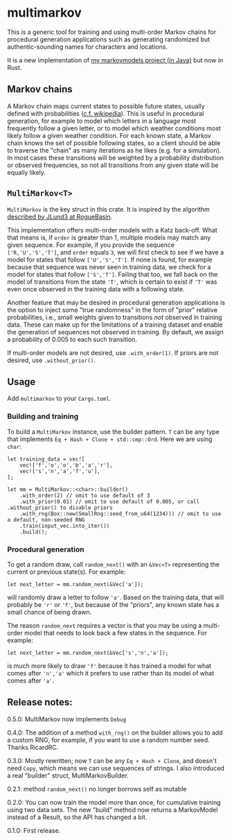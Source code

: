 # multimarkov

This is a generic tool for training and using multi-order Markov chains for procedural generation applications such as generating randomized but authentic-sounding names for characters and locations.

It is a new implementation of [my markovmodels project (in Java)](https://github.com/joeclark-phd/markovmodels) but now in Rust.

## Markov chains

A Markov chain maps current states to possible future states, usually defined with probabilities ([c.f. wikipedia](https://en.wikipedia.org/wiki/Markov_chain)).  This is useful in procedural generation, for example to model which letters in a language most frequently follow a given letter, or to model which weather conditions most likely follow a given weather condition.  For each known state, a Markov chain knows the set of possible following states, so a client should be able to traverse the "chain" as many iterations as he likes (e.g. for a simulation).  In most cases these transitions will be weighted by a probability distribution or observed frequencies, so not all transitions from any given state will be equally likely.

## `MultiMarkov<T>`

`MultiMarkov` is the key struct in this crate.  It is inspired by the algorithm [described by JLund3 at RogueBasin](http://www.roguebasin.com/index.php/Names_from_a_high_order_Markov_Process_and_a_simplified_Katz_back-off_scheme).

This implementation offers multi-order models with a Katz back-off.  What that means is, if `order` is greater than 1, multiple models may match any given sequence. For example, if you provide the sequence `['R,'U','S','T']`, and `order` equals `3`, we will first check to see if we have a model for states that follow `['U','S','T']`. If none is found, for example because that sequence was never seen in training data, we check for a model for states that follow `['S','T']`. Failing that too, we fall back on the model of transitions from the state `'T'`, which is certain to exist if `'T'` was even once observed in the training data with a following state.

Another feature that may be desired in procedural generation applications is the option to inject some "true randomness" in the form of "prior" relative probabilities, i.e., small weights given to transitions *not* observed in training data. These can make up for the limitations of a training dataset and enable the generation of sequences not observed in training.  By default, we assign a probability of 0.005 to each such transition.

If multi-order models are not desired, use `.with_order(1)`.  If priors are not desired, use `.without_prior()`.

## Usage

Add `multimarkov` to your `Cargo.toml`.

### Building and training

To build a `MultiMarkov` instance, use the builder pattern.  `T` can be any type that implements `Eq + Hash + Clone + std::cmp::Ord`.  Here we are using `char`:

    let training_data = vec![
        vec!['f','o','o','b','a','r'],
        vec!['s','n','a','f','u'],
    ];

    let mm = MultiMarkov::<char>::builder()
        .with_order(2) // omit to use default of 3
        .with_prior(0.01) // omit to use default of 0.005, or call .without_prior() to disable priors
        .with_rng(Box::new(SmallRng::seed_from_u64(1234))) // omit to use a default, non-seeded RNG
        .train(input_vec.into_iter())
        .build();

### Procedural generation

To get a random draw, call `random_next()` with an `&Vec<T>` representing the current or previous state(s). For example:

    let next_letter = mm.random_next(&Vec['a']);

will randomly draw a letter to follow `'a'`.  Based on the training data, that will probably be `'r'` or `'f'`, but because of the "priors", any known state has a small chance of being drawn.

The reason `random_next` requires a vector is that you may be using a multi-order model that needs to look back a few states in the sequence.  For example:

    let next_letter = mm.random_next(&Vec['s','n','a']);

is much more likely to draw `'f'` because it has trained a model for what comes after `'n','a'` which it prefers to use rather than its model of what comes after `'a'`.



## Release notes:

0.5.0: MultiMarkov now implements `Debug`

0.4.0: The addition of a method `with_rng()` on the builder allows you to add a custom RNG, for example, if you want to use a random number seed.  Thanks RicardRC.

0.3.0: Mostly rewritten; now `T` can be any `Eq + Hash + Clone`, and doesn't need `Copy`, which means we can use sequences of strings.  I also introduced a real "builder" struct, MultiMarkovBuilder.

0.2.1: method `random_next()` no longer borrows self as mutable

0.2.0: You can now train the model more than once, for cumulative training using two data sets.  The new "build" method now returns a MarkovModel instead of a Result<MarkovModel>, so the API has changed a bit.

0.1.0: First release.